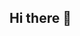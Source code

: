## Hi there 👋

<!--
**wakar-github/wakar-github** is a ✨ _special_ ✨ repository because its `README.md` (this file) appears on your GitHub profile.![DSC_0056-01](https://github.com/user-attachments/assets/81a2f538-726f-4846-8c1f-cf794fbe50c1)


Here are some ideas to get you started:

- 🔭 I’m currently working on ...
- 🌱 I’m currently learning ...
- 👯 I’m looking to collaborate on ...
- 🤔 I’m looking for help with ...
- 💬 Ask me about ...
- 📫 How to reach me: ...
- 😄 Pronouns: ...
- ⚡ Fun fact: ...
-->
